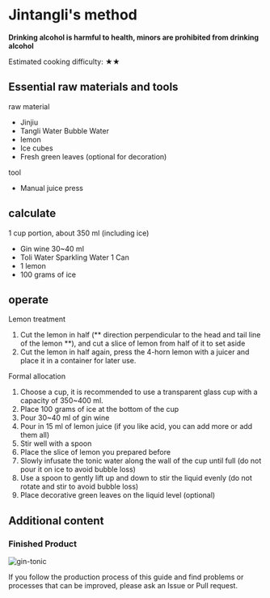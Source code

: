 # Jintangli's method

**Drinking alcohol is harmful to health, minors are prohibited from drinking alcohol**

Estimated cooking difficulty: ★★

## Essential raw materials and tools

raw material

- Jinjiu
- Tangli Water Bubble Water
- lemon
- Ice cubes
- Fresh green leaves (optional for decoration)

tool

- Manual juice press

## calculate

1 cup portion, about 350 ml (including ice)

- Gin wine 30~40 ml
- Toli Water Sparkling Water 1 Can
- 1 lemon
- 100 grams of ice

## operate

Lemon treatment

1. Cut the lemon in half (** direction perpendicular to the head and tail line of the lemon **), and cut a slice of lemon from half of it to set aside
2. Cut the lemon in half again, press the 4-horn lemon with a juicer and place it in a container for later use.

Formal allocation

1. Choose a cup, it is recommended to use a transparent glass cup with a capacity of 350~400 ml.
2. Place 100 grams of ice at the bottom of the cup
3. Pour 30~40 ml of gin wine
4. Pour in 15 ml of lemon juice (if you like acid, you can add more or add them all)
5. Stir well with a spoon
6. Place the slice of lemon you prepared before
7. Slowly infusate the tonic water along the wall of the cup until full (do not pour it on ice to avoid bubble loss)
8. Use a spoon to gently lift up and down to stir the liquid evenly (do not rotate and stir to avoid bubble loss)
9. Place decorative green leaves on the liquid level (optional)

## Additional content

### Finished Product

![gin-tonic](./gin-tonic.jpg)

If you follow the production process of this guide and find problems or processes that can be improved, please ask an Issue or Pull request.